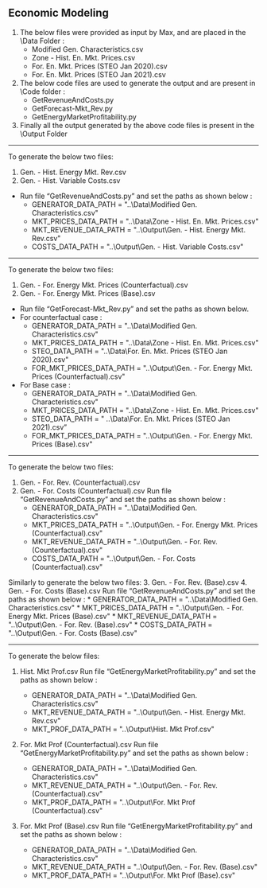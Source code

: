 
Economic Modeling
------------

1. The below files were provided as input by Max, and are placed in the \Data Folder :
    * Modified Gen. Characteristics.csv
    * Zone - Hist. En. Mkt. Prices.csv
    * For. En. Mkt. Prices (STEO Jan 2020).csv
    * For. En. Mkt. Prices (STEO Jan 2021).csv
2. The below code files are used to generate the output and are present in \Code folder :
    * GetRevenueAndCosts.py 
    * GetForecast-Mkt_Rev.py
    * GetEnergyMarketProfitability.py
3. Finally all the output generated by the above code files is present in the \Output Folder 

____________



To generate the below two files:
1. Gen. - Hist. Energy Mkt. Rev.csv
2. Gen. - Hist. Variable Costs.csv

* Run file “GetRevenueAndCosts.py” and set the paths as shown below :
    * GENERATOR_DATA_PATH = "..\Data\Modified Gen. Characteristics.csv"
    * MKT_PRICES_DATA_PATH = "..\Data\Zone - Hist. En. Mkt. Prices.csv"
    * MKT_REVENUE_DATA_PATH = "..\Output\Gen. - Hist. Energy Mkt. Rev.csv"
    * COSTS_DATA_PATH = "..\Output\Gen. - Hist. Variable Costs.csv"

____________

To generate the below two files:
1. Gen. - For. Energy Mkt. Prices (Counterfactual).csv
2. Gen. - For. Energy Mkt. Prices (Base).csv
* Run file “GetForecast-Mkt_Rev.py” and set the paths as shown below. 
* For counterfactual case : 
    * GENERATOR_DATA_PATH = "..\Data\Modified Gen. Characteristics.csv"
    * MKT_PRICES_DATA_PATH = "..\Data\Zone - Hist. En. Mkt. Prices.csv"
    * STEO_DATA_PATH = "..\Data\For. En. Mkt. Prices (STEO Jan 2020).csv"
    * FOR_MKT_PRICES_DATA_PATH = "..\Output\Gen. - For. Energy Mkt. Prices (Counterfactual).csv"
* For Base case : 
    * GENERATOR_DATA_PATH = "..\Data\Modified Gen. Characteristics.csv"
    * MKT_PRICES_DATA_PATH = "..\Data\Zone - Hist. En. Mkt. Prices.csv"
    * STEO_DATA_PATH = " ..\Data\For. En. Mkt. Prices (STEO Jan 2021).csv”
    * FOR_MKT_PRICES_DATA_PATH = "..\Output\Gen. - For. Energy Mkt. Prices (Base).csv"

____________

To generate the below two files:
1. Gen. - For. Rev. (Counterfactual).csv
2. Gen. - For. Costs (Counterfactual).csv
Run file “GetRevenueAndCosts.py” and set the paths as shown below :
    * GENERATOR_DATA_PATH = "..\Data\Modified Gen. Characteristics.csv"
    * MKT_PRICES_DATA_PATH = "..\Output\Gen. - For. Energy Mkt. Prices (Counterfactual).csv"
    * MKT_REVENUE_DATA_PATH = "..\Output\Gen. - For. Rev. (Counterfactual).csv"
    * COSTS_DATA_PATH = "..\Output\Gen. - For. Costs (Counterfactual).csv"

Similarly to generate the below two files:
3. Gen. - For. Rev. (Base).csv
4. Gen. - For. Costs (Base).csv
Run file “GetRevenueAndCosts.py” and set the paths as shown below :
    * GENERATOR_DATA_PATH = "..\Data\Modified Gen. Characteristics.csv"
    * MKT_PRICES_DATA_PATH = "..\Output\Gen. - For. Energy Mkt. Prices (Base).csv"
    * MKT_REVENUE_DATA_PATH = "..\Output\Gen. - For. Rev. (Base).csv"
    * COSTS_DATA_PATH = "..\Output\Gen. - For. Costs (Base).csv"

____________

To generate the below files:
1. Hist. Mkt Prof.csv
Run file “GetEnergyMarketProfitability.py” and set the paths as shown below :
    * GENERATOR_DATA_PATH = "..\Data\Modified Gen. Characteristics.csv"
    * MKT_REVENUE_DATA_PATH = "..\Output\Gen. - Hist. Energy Mkt. Rev.csv"
    * MKT_PROF_DATA_PATH = "..\Output\Hist. Mkt Prof.csv"

2. For. Mkt Prof (Counterfactual).csv
Run file “GetEnergyMarketProfitability.py” and set the paths as shown below :
    * GENERATOR_DATA_PATH = "..\Data\Modified Gen. Characteristics.csv"
    * MKT_REVENUE_DATA_PATH = "..\Output\Gen. - For. Rev. (Counterfactual).csv"
    * MKT_PROF_DATA_PATH = "..\Output\For. Mkt Prof (Counterfactual).csv"

3. For. Mkt Prof (Base).csv
Run file “GetEnergyMarketProfitability.py” and set the paths as shown below :
    * GENERATOR_DATA_PATH = "..\Data\Modified Gen. Characteristics.csv"
    * MKT_REVENUE_DATA_PATH = "..\Output\Gen. - For. Rev. (Base).csv"
    * MKT_PROF_DATA_PATH = "..\Output\For. Mkt Prof (Base).csv"



